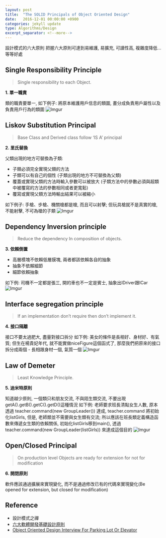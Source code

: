 ```yaml
---
layout: post
title:  "The SOLID Principals of Object Oriented Design"
date:   2016-12-01 00:00:00 +0900
categories: jekyll update
type: Algorithms/Design
excerpt_separator: <!--more-->
---
```

設計模式的六大原則
把握六大原則可達到易維護, 易擴充, 可讀性高, 複雜度降低...等等好處
<!--more-->


Single Responsibility Principle
---

> Single responsibility to each Object.

**1. 單一職責**

類的職責要單一, 如下例子: 將原本維護用戶信息的類圖, 畫分成負責用戶屬性以及負責用戶行為的類圖
![Imgur](http://i.imgur.com/519k9tp.jpg)


Liskov Substitution Principal
---

> Base Class and Derived class follow ‘IS A’ principal

**2. 里氏替換**

父類出現的地方可替換為子類:

- 子類必須完全實現父類的方法
- 子類可以有自己的個性 (子類出現的地方不可替換為父類)
- 覆蓋或實現父類的方法時輸入參數可以被放大 (子類方法中的參數必須與超類中被覆寫的方法的參數相同或者更寬鬆)
- 覆寫或實現父類方法時輸出結果可以被縮小

如下例子: 手槍、步槍、機關槍都是槍, 而且可以射擊; 但玩具槍就不是真實的槍, 不能射擊, 不可為槍的子類
![Imgur](http://i.imgur.com/TQ3ktsj.jpg)


Dependency Inversion principle
---

> Reduce the dependency In composition of objects.

**3. 依賴倒置**

- 高層模塊不依賴低層膜塊, 兩者都該依賴各自的抽象
- 抽象不依賴細節
- 細節依賴抽象

如下例: 司機不一定都是張三, 開的車也不一定是賓士, 抽象出IDriver跟ICar
![Imgur](http://i.imgur.com/Tk1yRfa.jpg)


Interface segregation principle
---

> If an implementation don’t require then don’t implement it.

**4. 接口隔離**

接口不要太過肥大, 盡量對接口拆分
如下例: 美女的條件是長相好、身材好、有氣質; 但生在楊貴妃年代, 就不能實做niceFigure這個函式了, 那麼我們把原來的接口拆分成兩個 - 長相跟身材一個, 氣質一個
![Imgur](http://i.imgur.com/951yLbi.jpg)


Law of Demeter
---

> Least Knowledge Principle.

**5. 迪米特原則**

知道越少原則, 一個類只和朋友交流, 不與陌生類交流, 不要出現getA().getB().getC().getD()這種情況
如下例: 老師要求班長清點女生人數, 原本透過 teacher.command(new GroupLeader()) 達成, teacher.command 將初始化listGirls, 但是, 老師類並不需要與女生類有交流; 所以應該在班長類定義構造函數來傳遞女生類的依賴關係, 初始化listGirls移到main(), 透過 teacher.command(new GroupLeader(listGirls)) 來達成這個目的
![Imgur](http://i.imgur.com/pvBY7L8.jpg)


Open/Closed Principal
---

> On production level Objects are ready for extension for not for modification

**6. 開閉原則**

軟件應該通過擴展來實現變化, 而不是通過修改已有的代碼來實現變化(Be opened for extension, but closed for modification)


Reference
---
- 設計模式之禪
- [六大軟體開發基礎設計原則][R1]
- [Object Oriented Design Interview For Parking Lot Or Elevator][R2]

[R1]: http://ithelp.ithome.com.tw/question/10095511?tag=rt.rq
[R2]: http://www.hiringlibrary.com/object-oriented-design-interview-for-parking-lot-or-elevator/

